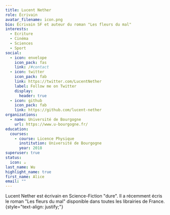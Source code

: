 ```yaml
---
title: Lucent Nether
role: Écrivain
avatar_filename: icon.png
bio: Écrivain SF et auteur du roman "Les fleurs du mal"
interests:
  - Ecriture
  - Cinéma
  - Sciences
  - Sport
social:
  - icon: envelope
    icon_pack: fas
    link: /#contact
  - icon: twitter
    icon_pack: fab
    link: https://twitter.com/LucentNether
    label: Follow me on Twitter
    display:
      header: true
  - icon: github
    icon_pack: fab
    link: https://github.com/lucent-nether
organizations:
  - name: Université de Bourgogne
    url: https://www.u-bourgogne.fr/
education:
  courses:
    - course: Licence Physique
      institution: Université de Bourgogne
      year: 2018
superuser: true
status:
  icon: ☕️
last_name: Wu
highlight_name: true
first_name: Alice
email: ""
---
```

L﻿ucent Nether est écrivain en Science-Fiction "dure". Il a récemment écris le roman "Les fleurs du mal" disponible dans toutes les librairies de France.
{style="text-align: justify;"}